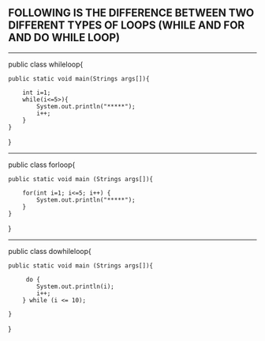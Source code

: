 ## FOLLOWING IS THE DIFFERENCE BETWEEN TWO DIFFERENT TYPES OF LOOPS (WHILE AND FOR AND DO WHILE LOOP)

-------------------------------------------------
public class whileloop{

    public static void main(Strings args[]){

        int i=1;
        while(i<=5>){
            System.out.println("*****");
            i++;
        }
    }
}

-------------------------------------------------
public class forloop{

    public static void main (Strings args[]){

        for(int i=1; i<=5; i++) {
            System.out.println("*****");
        }
    }
}

-------------------------------------------------
public class dowhileloop{

    public static void main (Strings args[]){

         do {
            System.out.println(i);
            i++;
        } while (i <= 10);

    }
}
